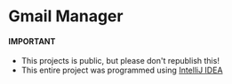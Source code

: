# Gmail Manager

#### IMPORTANT
- This projects is public, but please don't republish this!
- This entire project was programmed using [IntelliJ IDEA](https://www.jetbrains.com/idea/download)
